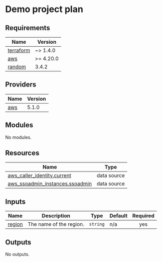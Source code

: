 # Demo project plan

<!-- BEGINNING OF PRE-COMMIT-TERRAFORM DOCS HOOK -->
## Requirements

| Name | Version |
|------|---------|
| <a name="requirement_terraform"></a> [terraform](#requirement\_terraform) | ~> 1.4.0 |
| <a name="requirement_aws"></a> [aws](#requirement\_aws) | >= 4.20.0 |
| <a name="requirement_random"></a> [random](#requirement\_random) | 3.4.2 |

## Providers

| Name | Version |
|------|---------|
| <a name="provider_aws"></a> [aws](#provider\_aws) | 5.1.0 |

## Modules

No modules.

## Resources

| Name | Type |
|------|------|
| [aws_caller_identity.current](https://registry.terraform.io/providers/hashicorp/aws/latest/docs/data-sources/caller_identity) | data source |
| [aws_ssoadmin_instances.ssoadmin](https://registry.terraform.io/providers/hashicorp/aws/latest/docs/data-sources/ssoadmin_instances) | data source |

## Inputs

| Name | Description | Type | Default | Required |
|------|-------------|------|---------|:--------:|
| <a name="input_region"></a> [region](#input\_region) | The name of the region. | `string` | n/a | yes |

## Outputs

No outputs.
<!-- END OF PRE-COMMIT-TERRAFORM DOCS HOOK -->

